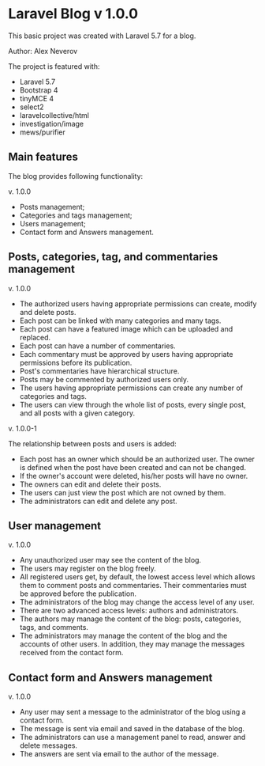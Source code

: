 # Laravel Blog v 1.0.0

This basic project was created with Laravel 5.7 for a blog.

Author: Alex Neverov

The project is featured with:

- Laravel 5.7
- Bootstrap 4
- tinyMCE 4
- select2
- laravelcollective/html
- investigation/image
- mews/purifier

## Main features

The blog provides following functionality:

v. 1.0.0
- Posts management;
- Categories and tags management;
- Users management;
- Contact form and Answers management.

## Posts, categories, tag, and commentaries management

v. 1.0.0
- The authorized users having appropriate permissions can create, modify and delete posts.
- Each post can be linked with many categories and many tags.
- Each post can have a featured image which can be uploaded and replaced.
- Each post can have a number of commentaries.
- Each commentary must be approved by users having appropriate permissions before its publication.
- Post's commentaries have hierarchical structure.
- Posts may be commented by authorized users only.
- The users having appropriate permissions can create any number of categories and tags.
- The users can view through the whole list of posts, every single post, and all posts with a given category.

v. 1.0.0-1

The relationship between posts and users is added:

- Each post has an owner which should be an authorized user. The owner is defined when the post have been created and can not be changed.
- If the owner's account were deleted, his/her posts will have no owner.
- The owners can edit and delete their posts.
- The users can just view the post which are not owned by them.
- The administrators can edit and delete any post.

## User management

v. 1.0.0
- Any unauthorized user may see the content of the blog.
- The users may register on the blog freely.
- All registered users get, by default, the lowest access level which allows them to comment posts and commentaries. Their commentaries must be approved before the publication.
- The administrators of the blog may change the access level of any user.
- There are two advanced access levels: authors and administrators.
- The authors may manage the content of the blog: posts, categories, tags, and comments.
- The administrators may manage the content of the blog and the accounts of other users. In addition, they may manage the messages received from the contact form.

## Contact form and Answers management

v. 1.0.0
- Any user may sent a message to the administrator of the blog using a contact form.
- The message is sent via email and saved in the database of the blog.
- The administrators can use a management panel to read, answer and delete messages.
- The answers are sent via email to the author of the message.
